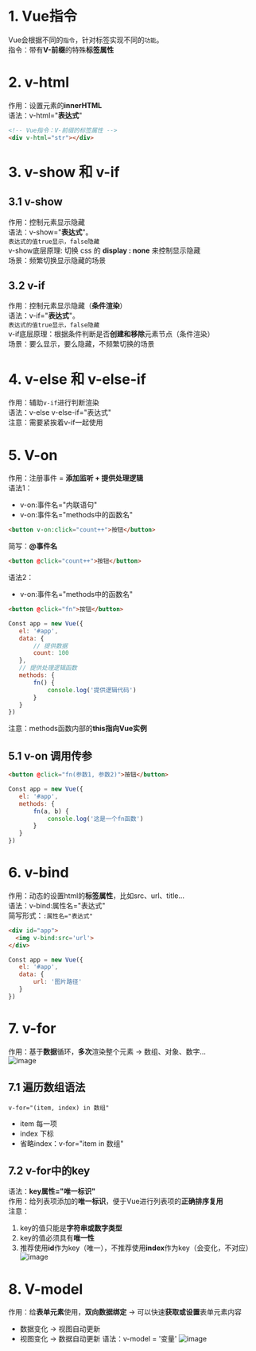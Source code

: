 # 1. Vue指令
Vue会根据不同的`指令`，针对标签实现不同的`功能`。  
指令：带有**V-前缀**的特殊**标签属性**  


# 2. v-html 
作用：设置元素的**innerHTML**  
语法：v-html="**表达式**"  
```HTML
<!-- Vue指令：V-前缀的标签属性 -->
<div v-html="str"></div>
```

# 3. v-show 和 v-if
## 3.1 v-show
作用：控制元素显示隐藏  
语法：v-show="**表达式**"。  
`表达式的值true显示，false隐藏`  
v-show底层原理: 切换 css 的 **display : none** 来控制显示隐藏  
场景：频繁切换显示隐藏的场景
## 3.2 v-if
作用：控制元素显示隐藏（**条件渲染**）  
语法：v-if="**表达式**"。  
`表达式的值true显示，false隐藏`  
v-if底层原理：根据条件判断是否**创建和移除**元素节点（条件渲染）  
场景：要么显示，要么隐藏，不频繁切换的场景


# 4. v-else 和 v-else-if
作用：辅助`v-if`进行判断渲染  
语法：v-else v-else-if="表达式"  
注意：需要紧挨着v-if一起使用


# 5. V-on
作用：注册事件 = **添加监听 + 提供处理逻辑**  
语法1：
 - v-on:事件名="内联语句"
 - v-on:事件名="methods中的函数名"
 ```HTML
 <button v-on:click="count++">按钮</button>
 ```
简写：**@事件名**
 ```HTML
 <button @click="count++">按钮</button>
 ```
语法2：
 - v-on:事件名="methods中的函数名"
 ```HTML
 <button @click="fn">按钮</button>
 ```
 ```JavaScript
 Const app = new Vue({
    el: '#app',
    data: {
        // 提供数据
        count: 100
    },
    // 提供处理逻辑函数
    methods: {
        fn() {
            console.log('提供逻辑代码')
        }
    }
 })
 ```
注意：methods函数内部的**this指向Vue实例**

## 5.1 v-on 调用传参 
 ```HTML
 <button @click="fn(参数1, 参数2)">按钮</button>
 ```
 ```JavaScript
 Const app = new Vue({
    el: '#app',
    methods: {
        fn(a, b) {
            console.log('这是一个fn函数')
        }
    }
 })
 ```

# 6. v-bind
作用：动态的设置html的**标签属性**，比如src、url、title...  
语法：v-bind:属性名="表达式"  
简写形式：`:属性名="表达式"`
 ```HTML
 <div id="app">
   <img v-bind:src='url'>
 </div>
 ```
 ```JavaScript
 Const app = new Vue({
    el: '#app',
    data: {
        url: '图片路径'
    }
 })
 ```

# 7. v-for
作用：基于**数据**循环，**多次**渲染整个元素 -> 数组、对象、数字...  
![image](https://github.com/Happy-jianghui/Frontend-Learning/assets/98568967/a36ec764-85e6-4cd7-bb71-68fa1c5f8bfc)

## 7.1 遍历数组语法 
`v-for="(item, index) in 数组"  `
 - item 每一项
 - index 下标
 - 省略index：v-for="item in 数组"

## 7.2 v-for中的key
语法：**key属性="唯一标识"**  
作用：给列表项添加的**唯一标识**，便于Vue进行列表项的**正确排序复用**  
注意：  
1. key的值只能是**字符串或数字类型**
2. key的值必须具有**唯一性**
3. 推荐使用**id**作为key（唯一），不推荐使用**index**作为key（会变化，不对应）
![image](https://github.com/Happy-jianghui/Frontend-Learning/assets/98568967/13597d06-6452-43c5-a838-d91900053f88)


# 8. V-model
作用：给**表单元素**使用，**双向数据绑定** -> 可以快速**获取或设置**表单元素内容  
 - 数据变化 -> 视图自动更新
 - 视图变化 -> 数据自动更新
语法：v-model = '变量'
![image](https://github.com/Happy-jianghui/Frontend-Learning/assets/98568967/50c0771b-1e64-4b07-b380-621d5f9ccb7c)




